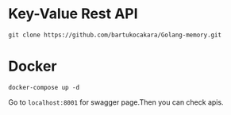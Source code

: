 # Key-Value Rest API

```shell
git clone https://github.com/bartukocakara/Golang-memory.git
```

# Docker

````shell
docker-compose up -d
````

Go to  `localhost:8001` for swagger page.Then you can check apis.